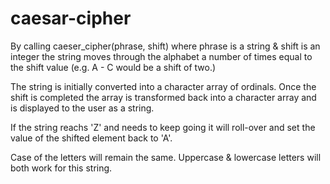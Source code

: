# caesar-cipher

By calling caeser_cipher(phrase, shift) where phrase is a string & shift is an integer the string moves through the alphabet a number of times equal to the shift value (e.g. A - C would be a shift of two.)

The string is initially converted into a character array of ordinals. Once the shift is completed the array is transformed back into a character array and is displayed to the user as a string.

If the string reachs 'Z' and needs to keep going it will roll-over and set the value of the shifted element back to 'A'.

Case of the letters will remain the same. Uppercase & lowercase letters will both work for this string.